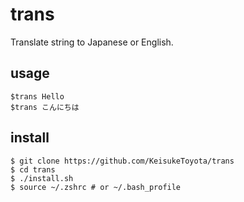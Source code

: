 # trans

Translate string to Japanese or English.

## usage
`$trans Hello`  
`$trans こんにちは`

## install

```shell
$ git clone https://github.com/KeisukeToyota/trans
$ cd trans
$ ./install.sh
$ source ~/.zshrc # or ~/.bash_profile
```

